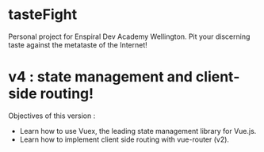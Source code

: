 # tasteFight
Personal project for Enspiral Dev Academy Wellington. Pit your discerning taste against the metataste of the Internet!  

# v4 : state management and client-side routing!
Objectives of this version :
* Learn how to use Vuex, the leading state management library for Vue.js.
* Learn how to implement client side routing with vue-router (v2).
